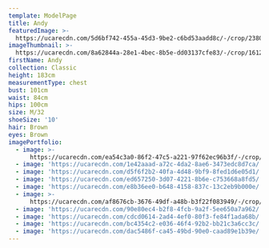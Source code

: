 ```yaml
---
template: ModelPage
title: Andy
featuredImage: >-
  https://ucarecdn.com/5d6bf742-455a-45d3-9be2-c6bd53aadd8c/-/crop/2380x1363/0,0/-/preview/
imageThumbnail: >-
  https://ucarecdn.com/8a62844a-28e1-4bec-8b5e-dd03137cfe83/-/crop/1612x1776/73,21/-/preview/
firstName: Andy
collection: Classic
height: 183cm
measurementType: chest
bust: 101cm
waist: 84cm
hips: 100cm
size: M/32
shoeSize: '10'
hair: Brown
eyes: Brown
imagePortfolio:
  - image: >-
      https://ucarecdn.com/ea54c3a0-86f2-47c5-a221-97f62ec96b3f/-/crop/1462x1797/141,0/-/preview/
  - image: 'https://ucarecdn.com/1e42aaad-a72c-4da2-8ae6-3473edc8d7ca/'
  - image: 'https://ucarecdn.com/d5f6f2b2-40fa-4d48-9bf9-8fed1d6e05d1/'
  - image: 'https://ucarecdn.com/ed657250-3d07-4221-8b6e-c753668a8fd5/'
  - image: 'https://ucarecdn.com/e8b36ee0-b648-4158-837c-13c2eb9b000e/'
  - image: >-
      https://ucarecdn.com/af8676cb-3676-49df-a48b-b3f22f083949/-/crop/1465x1686/0,30/-/preview/
  - image: 'https://ucarecdn.com/90e80ec4-b2f8-4fcb-9a2f-5ee650a7a962/'
  - image: 'https://ucarecdn.com/cdcd0614-2ad4-4ef0-80f3-fe84f1ada68b/'
  - image: 'https://ucarecdn.com/bc4354c2-e036-46f4-92b2-bb21c3a6cc3c/'
  - image: 'https://ucarecdn.com/dac5486f-ca45-49bd-90e0-caad89e1b39e/'
---
```



